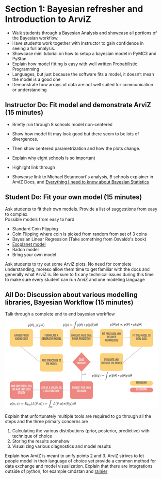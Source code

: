 # Section 1: Bayesian refresher and Introduction to ArviZ

* Walk students through a Bayesian Analysis and showcase all portions of the Bayesian workflow.  
* Have students work together with instructor to gain confidence in seeing a full analysis.
* Showcase mini tutorial on how to setup a bayesian model in PyMC3 and PyStan.
* Explain how model fitting is easy with well written Probabilistic Programming
* Languages, but just because the software fits a model, it doesn’t mean the model is a good one
* Demonstrate how arrays of data are not well suited for communication or understanding


## Instructor Do: Fit model and demonstrate ArviZ (15 minutes)
* Briefly run through 8 schools model non-centered
* Show how model fit may look good but there seem to be lots of divergences.
* Then show centered parametrization and how the plots change.

* Explain why eight schools is so important
* Highlight link through 
* Showcase link to Michael Betancourt's analysis, 8 schools explainer in ArviZ Docs,
and [Everything I need to know about Bayesian Statistics](https://statmodeling.stat.columbia.edu/2014/01/21/everything-need-know-bayesian-statistics-learned-eight-schools/)


## Student Do: Fit your own model (15 minutes)
Ask students to fit their own models. Provide a list of suggestions from easy to complex.  
Possible models from easy to hard

* Standard Coin Flipping
* Coin Flipping where coin is picked from random from set of 3 coins
* Bayesian Linear Regression (Take something from Osvaldo's book)
* [Exoplanet model](https://github.com/dfm/exoplanet)
* Radon model
* Bring your own model

Ask students to try out some ArviZ plots. No need for complete understanding,
moreso allow them time to get familiar with the docs and generally what ArviZ is.
Be sure to fix any technical issues during this time to make sure every student
can run ArviZ and one modeling language


## All Do: Discussion about various modelling libraries, Bayesian Workflow (15 minutes)
Talk through a complete end to end bayesian workflow 

![BayesianWorkflow](img/BayesianWorkflow.jpg)

Explain that unfortunately multiple tools are required to go through all the steps
and the three primary concerns are

1. Calculating the various distributions (prior, posterior, predictive) with technique of choice
2. Storing the results somehow
3. Visualizing various diagnostics and model results

Explain how ArviZ is meant to unify points 2 and 3. ArviZ strives to let people
model in their language of choice yet provide a common method for data
exchange  and model visualization. Explain that there are 
integrations outside of python, for example cmdstan and   [rainier](https://github.com/stripe/rainier)
